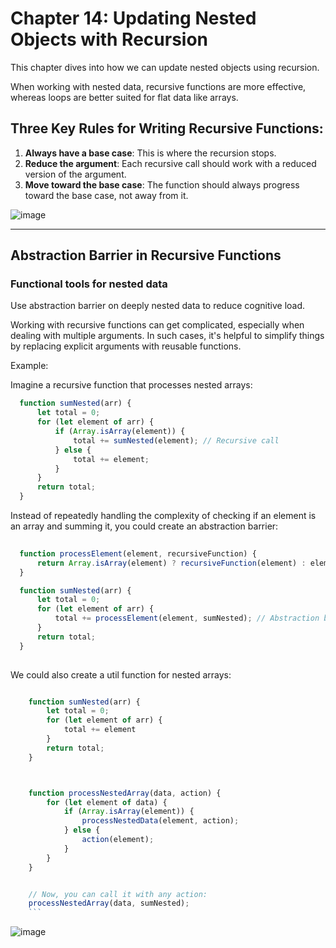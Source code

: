 
# Chapter 14: Updating Nested Objects with Recursion

This chapter dives into how we can update nested objects using recursion.

When working with nested data, recursive functions are more effective, whereas loops are better suited for flat data like arrays.



## Three Key Rules for Writing Recursive Functions:

1. **Always have a base case**: This is where the recursion stops.
2. **Reduce the argument**: Each recursive call should work with a reduced version of the argument.
3. **Move toward the base case**: The function should always progress toward the base case, not away from it.

![image](https://github.com/user-attachments/assets/777b40e2-84c0-421d-a7c2-8d4d78974024)


---


## Abstraction Barrier in Recursive Functions

### Functional tools for nested data
Use abstraction barrier on deeply nested data to reduce cognitive load.

Working with recursive functions can get complicated, especially when dealing with multiple arguments. In such cases, it's helpful to simplify things by replacing explicit arguments with reusable functions.

Example: 

 Imagine a recursive function that processes nested arrays:
    
  ```js
    function sumNested(arr) {
        let total = 0;
        for (let element of arr) {
            if (Array.isArray(element)) {
                total += sumNested(element); // Recursive call
            } else {
                total += element;
            }
        }
        return total;
    }
  ```


  Instead of repeatedly handling the complexity of checking if an element is an array and summing it, you could create an abstraction barrier:
    
  ```javascript
    
    function processElement(element, recursiveFunction) {
        return Array.isArray(element) ? recursiveFunction(element) : element;
    }

    function sumNested(arr) {
        let total = 0;
        for (let element of arr) {
            total += processElement(element, sumNested); // Abstraction barrier
        }
        return total;
    }
    
  ```

We could also create a util function for nested arrays: 

```js

    function sumNested(arr) {
        let total = 0;
        for (let element of arr) {
            total += element
        }
        return total;
    }



    function processNestedArray(data, action) {
        for (let element of data) {
            if (Array.isArray(element)) {
                processNestedData(element, action);
            } else {
                action(element);
            }
        }
    }


    // Now, you can call it with any action:
    processNestedArray(data, sumNested);
    ```


```





![image](https://github.com/user-attachments/assets/55d15f7e-21db-4076-8b84-b6d8acef405f)

